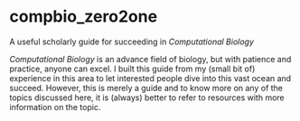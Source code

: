 # compbio_zero2one
A useful scholarly guide for succeeding in *Computational Biology*

*Computational Biology* is an advance field of biology, but with patience and practice, anyone can excel. I built this guide from my (small bit of) experience in this area to let interested people dive into this vast ocean and succeed. However, this is merely a guide and to know more on any of the topics discussed here, it is (always) better to refer to resources with more information on the topic.

